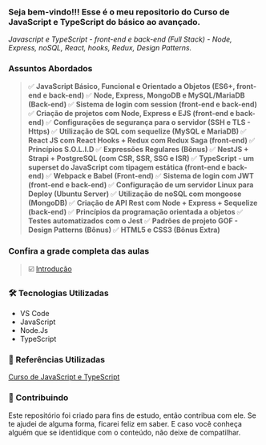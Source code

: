 ### Seja bem-vindo!!! Esse é o meu repositorio do Curso de JavaScript e TypeScript do básico ao avançado.
_Javascript e TypeScript - front-end e back-end (Full Stack) - Node, Express, noSQL, React, hooks, Redux, Design Patterns._



###  Assuntos Abordados
> ✅  <strong> JavaScript Básico, Funcional e Orientado a Objetos (ES6+, front-end e back-end) </strong>
> ✅  <strong> Node, Express, MongoDB e MySQL/MariaDB (Back-end) </strong>
> ✅  <strong> Sistema de login com session (front-end e back-end) </strong>
> ✅  <strong> Criação de projetos com Node, Express e EJS (front-end e back-end) </strong>
> ✅  <strong> Configurações de segurança para o servidor (SSH e TLS - Https) </strong>
> ✅  <strong> Utilização de SQL com sequelize (MySQL e MariaDB) </strong>
> ✅  <strong> React JS com React Hooks + Redux com Redux Saga (front-end) </strong>
> ✅  <strong> Princípios S.O.L.I.D </strong>
> ✅  <strong> Expressões Regulares (Bônus) </strong>
> ✅  <strong> NestJS + Strapi + PostgreSQL (com CSR, SSR, SSG e ISR) </strong>
> ✅  <strong> TypeScript - um superset do JavaScript com tipagem estática (front-end e back-end) </strong>
> ✅  <strong> Webpack e Babel (Front-end) </strong>
> ✅  <strong> Sistema de login com JWT (front-end e back-end) </strong>
> ✅  <strong> Configuração de um servidor Linux para Deploy (Ubuntu Server) </strong>
> ✅  <strong> Utilização de noSQL com mongoose (MongoDB) </strong>
> ✅  <strong> Criação de API Rest com Node + Express + Sequelize (back-end) </strong>
> ✅  <strong> Princípios da programação orientada a objetos </strong>
> ✅  <strong> Testes automatizados com o Jest </strong>
> ✅  <strong> Padrões de projeto GOF - Design Patterns (Bônus) </strong>
> ✅  <strong> HTML5 e CSS3 (Bônus Extra) </strong>



### Confira a grade completa das aulas
> ☑️ [Introdução]()


### 🛠 Tecnologias Utilizadas
- VS Code
- JavaScript
- Node.Js
- TypeScript

### 📑 Referências Utilizadas
[Curso de JavaScript e TypeScript](https://www.udemy.com/course/curso-de-javascript-moderno-do-basico-ao-avancado/?couponCode=2021PM25)



### 🤝 Contribuindo
Este repositório foi criado para fins de estudo, então contribua com ele. Se te ajudei de alguma forma, ficarei feliz em
saber. E caso você conheça alguém que se identidique com o conteúdo, não deixe de compatilhar.


